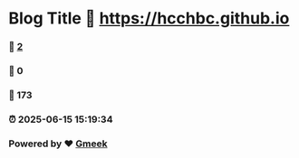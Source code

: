 # Blog Title :link: https://hcchbc.github.io 
### :page_facing_up: [2](https://hcchbc.github.io/tag.html) 
### :speech_balloon: 0 
### :hibiscus: 173 
### :alarm_clock: 2025-06-15 15:19:34 
### Powered by :heart: [Gmeek](https://github.com/Meekdai/Gmeek)
